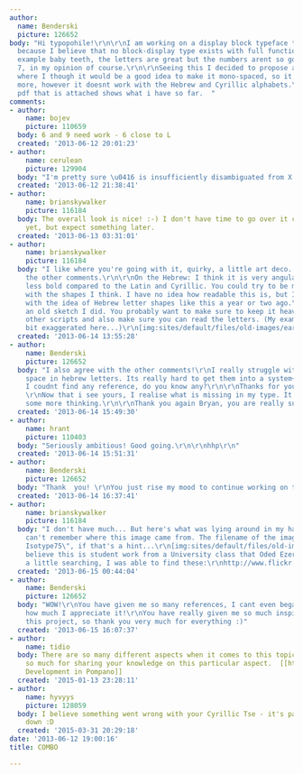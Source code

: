 ```yaml
---
author:
  name: Benderski
  picture: 126652
body: "Hi typopohile!\r\n\r\nI am working on a display block typeface that I started
  because I believe that no block-display type exists with full functionality.  For
  example baby teeth, the letters are great but the numbers arent so good, like the
  7, in my opinion of course.\r\n\r\nSeeing this I decided to propose a new system
  where I though it would be a good idea to make it mono-spaced, so it blocks even
  more, however it doesnt work with the Hebrew and Cyrillic alphabets.\r\n\r\nThe
  pdf that is attached shows what i have so far.  "
comments:
- author:
    name: bojev
    picture: 110659
  body: 6 and 9 need work - 6 close to L
  created: '2013-06-12 20:01:23'
- author:
    name: cerulean
    picture: 129904
  body: "I'm pretty sure \u0416 is insufficiently disambiguated from X."
  created: '2013-06-12 21:38:41'
- author:
    name: brianskywalker
    picture: 116184
  body: The overall look is nice! :-) I don't have time to go over it carefully as
    yet, but expect something later.
  created: '2013-06-13 03:31:01'
- author:
    name: brianskywalker
    picture: 116184
  body: "I like where you're going with it, quirky, a little art deco. I agree with
    the other comments.\r\n\r\nOn the Hebrew: I think it is very angular and much
    less bold compared to the Latin and Cyrillic. You could try to be more elaborate
    with the shapes I think. I have no idea how readable this is, but I had toyed
    with the idea of Hebrew letter shapes like this a year or two ago.\r\n\r\nHere's
    an old sketch I did. You probably want to make sure to keep it heavy like the
    other scripts and also make sure you can read the letters. (My example my be a
    bit exaggerated here...)\r\n[img:sites/default/files/old-images/early_hebrew_sketch_3927.JPG]"
  created: '2013-06-14 13:55:28'
- author:
    name: Benderski
    picture: 126652
  body: "I also agree with the other comments!\r\nI really struggle with the white
    space in hebrew letters. Its really hard to get them into a system+make them readable.\r\nAlso
    I coudnt find any reference, do you know any?\r\n\r\nThanks for your sketch :)
    \r\nNow that i see yours, I realise what is missing in my type. It really need
    some more thinking.\r\n\r\nThank you again Bryan, you are really supportive!"
  created: '2013-06-14 15:49:30'
- author:
    name: hrant
    picture: 110403
  body: "Seriously ambitious! Good going.\r\n\r\nhhp\r\n"
  created: '2013-06-14 15:51:31'
- author:
    name: Benderski
    picture: 126652
  body: "Thank  you! \r\nYou just rise my mood to continue working on this project!\r\n:)"
  created: '2013-06-14 16:37:41'
- author:
    name: brianskywalker
    picture: 116184
  body: "I don't have much... But here's what was lying around in my hard drive.\r\n\r\nI
    can't remember where this image came from. The filename of the image is \"Aleph
    Isotype75\", if that's a hint...\r\n[img:sites/default/files/old-images/aleph-isotype75_4828.jpg]\r\n\r\nI
    believe this is student work from a University class that Oded Ezer taught.\r\n[img:sites/default/files/old-images/odedezer_hit2_3414.gif]\r\n\r\nWith
    a little searching, I was able to find these:\r\nhttp://www.flickr.com/photos/isotype75/sets/72157594185100302/\r\nhttp://pinterest.com/isotype75/pins/\r\nhttp://www.flickr.com/photos/isotype75/sets/72157612637387279/\r\n\r\n[img:sites/default/files/old-images/palestine_6737.jpg]"
  created: '2013-06-15 00:44:04'
- author:
    name: Benderski
    picture: 126652
  body: "WOW!\r\nYou have given me so many references, I cant even began to tell you
    how much I appreciate it!\r\nYou have really given me so much inspiration to complete
    this project, so thank you very much for everything :)"
  created: '2013-06-15 16:07:37'
- author:
    name: tidio
  body: There are so many different aspects when it comes to this topic. Thank you
    so much for sharing your knowledge on this particular aspect.  [[http://www.koipompanobeach.com|New
    Development in Pompano]]
  created: '2015-01-13 23:28:11'
- author:
    name: hyvyys
    picture: 128059
  body: I believe something went wrong with your Cyrillic Tse - it's partially upside
    down :D
  created: '2015-03-31 20:29:18'
date: '2013-06-12 19:00:16'
title: COMBO

---
```

